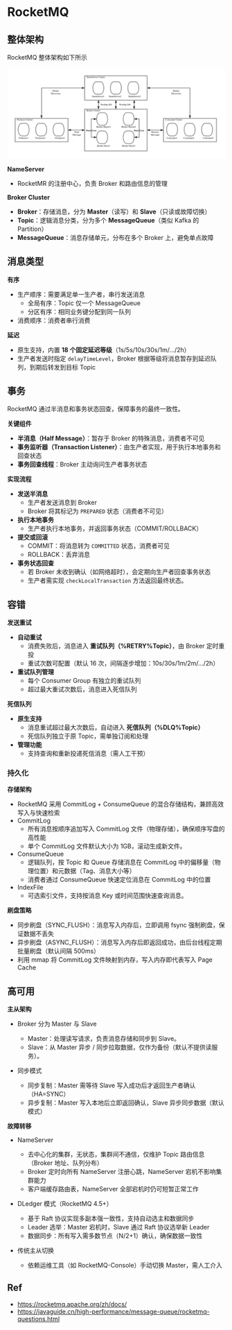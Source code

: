 # RocketMQ

## 整体架构

RocketMQ 整体架构如下所示

![](images/2025-03-21-13-42-16.png)

**NameServer**

- RocketMR 的注册中心，负责 Broker 和路由信息的管理

**Broker Cluster**

- **Broker**：存储消息，分为 **Master**（读写）和 **Slave**（只读或故障切换）
- **Topic**：逻辑消息分类，分为多个 **MessageQueue**（类似 Kafka 的 Partition）
- **MessageQueue**：消息存储单元，分布在多个 Broker 上，避免单点故障

## 消息类型

**有序**

- 生产顺序：需要满足单一生产者，串行发送消息
  - 全局有序：Topic 仅一个 MessageQueue
  - 分区有序：相同业务键分配到同一队列
- 消费顺序：消费者串行消费

**延迟**

- 原生支持，内置 **18 个固定延迟等级**（1s/5s/10s/30s/1m/.../2h）
- 生产者发送时指定 `delayTimeLevel`，Broker 根据等级将消息暂存到延迟队列，到期后转发到目标 Topic

## 事务

RocketMQ 通过半消息和事务状态回查，保障事务的最终一致性。

**关键组件**

- **半消息（Half Message）**：暂存于 Broker 的特殊消息，消费者不可见
- **事务监听器（Transaction Listener）**：由生产者实现，用于执行本地事务和回查状态
- **事务回查线程**：Broker 主动询问生产者事务状态

**实现流程**

- **发送半消息**
  - 生产者发送消息到 Broker
  - Broker 将其标记为 `PREPARED` 状态（消费者不可见）
- **执行本地事务**
  - 生产者执行本地事务，并返回事务状态（COMMIT/ROLLBACK）
- **提交或回滚**
  - COMMIT：将消息转为 `COMMITTED` 状态，消费者可见
  - ROLLBACK：丢弃消息
- **事务状态回查**
  - 若 Broker 未收到确认（如网络超时），会定期向生产者回查事务状态
  - 生产者需实现 `checkLocalTransaction` 方法返回最终状态。

## 容错

**发送重试**

- **自动重试**
  - 消费失败后，消息进入 **重试队列（%RETRY%Topic）**，由 Broker 定时重投
  - 重试次数可配置（默认 16 次，间隔逐步增加：10s/30s/1m/2m/.../2h）
- **重试队列管理**
  - 每个 Consumer Group 有独立的重试队列
  - 超过最大重试次数后，消息进入死信队列

**死信队列**

- **原生支持**
  - 消息重试超过最大次数后，自动进入 **死信队列（%DLQ%Topic）**
  - 死信队列独立于原 Topic，需单独订阅和处理
- **管理功能**
  - 支持查询和重新投递死信消息（需人工干预）

### 持久化

**存储架构**

- RocketMQ 采用 CommitLog + ConsumeQueue 的混合存储结构，兼顾高效写入与快速检索
- CommitLog
  - 所有消息按顺序追加写入 CommitLog 文件（物理存储），确保顺序写盘的高性能
  - 单个 CommitLog 文件默认大小为 1GB，滚动生成新文件。
- ConsumeQueue
  - 逻辑队列，按 Topic 和 Queue 存储消息在 CommitLog 中的偏移量（物理位置）和元数据（Tag、消息大小等）
  - 消费者通过 ConsumeQueue 快速定位消息在 CommitLog 中的位置
- IndexFile
  - 可选索引文件，支持按消息 Key 或时间范围快速查询消息。

**刷盘策略**

- 同步刷盘（SYNC_FLUSH）：消息写入内存后，立即调用 fsync 强制刷盘，保证数据不丢失
- 异步刷盘（ASYNC_FLUSH）：消息写入内存后即返回成功，由后台线程定期批量刷盘（默认间隔 500ms）
- 利用 mmap 将 CommitLog 文件映射到内存，写入内存即代表写入 Page Cache

## 高可用

**主从架构**

- Broker 分为 Master 与 Slave
  - Master：处理读写请求，负责消息存储和同步到 Slave。
  - Slave：从 Master 异步 / 同步拉取数据，仅作为备份（默认不提供读服务）。

- 同步模式
  - 同步复制：Master 需等待 Slave 写入成功后才返回生产者确认（HA=SYNC）
  - 异步复制：Master 写入本地后立即返回确认，Slave 异步同步数据（默认模式）

**故障转移**

- NameServer
  - 去中心化的集群，无状态，集群间不通信，仅维护 Topic 路由信息（Broker 地址、队列分布）
  - Broker 定时向所有 NameServer 注册心跳，NameServer 宕机不影响集群能力
  - 客户端缓存路由表，NameServer 全部宕机时仍可短暂正常工作

- DLedger 模式（RocketMQ 4.5+）
  - 基于 Raft 协议实现多副本强一致性，支持自动选主和数据同步
  - Leader 选举：Master 宕机时，Slave 通过 Raft 协议选举新 Leader
  - 数据同步：所有写入需多数节点（N/2+1）确认，确保数据一致性

- 传统主从切换
  - 依赖运维工具（如 RocketMQ-Console）手动切换 Master，需人工介入

## Ref

- <https://rocketmq.apache.org/zh/docs/>
- <https://javaguide.cn/high-performance/message-queue/rocketmq-questions.html>
